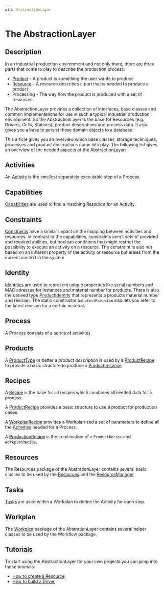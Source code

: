```yaml
---
uid: AbstractionLayer
---
```

# The AbstractionLayer

## Description

In an industrial production environment and not only there, there are three parts that come to play to describe the production process:

* [Product](Products/Concept.md) - A product is something the user wants to produce
* [Resource](Resources/Overview.md) - A resource describes a part that is needed to produce a product
* Processing - The way how the product is produced with a set of resources

The AbstractionLayer provides a collection of interfaces, base classes and common implementations for use in such a typical industrial production environment.
So the AbstractionLayer is the base for Resources (e.g. Drivers, Cells, Stations), product descriptions and process data. It also gives you a base to persist these domain objects to a database.

This article gives you an overview which base classes, storage techniques, processes and product descriptions come into play. The following list gives an overview of the needed aspects of the AbstractionLayer:

## Activities

An [Activity](Processing/Activities.md) is the smallest separately executable step of a Process.

## Capabilities

[Capabilities](Processing/Capabilities.md) are used to find a matching *Resource* for an Activity.

## Constraints

[Constraints](Processing/Constraints.md) have a similar impact on the mapping between activities and resources. 
In contrast to the capabilities, constraints aren't sets of provided and required abilities, but boolean conditions that might restrict the possibility to execute an activity on a resource.
The constraint is also not based on an inherent property of the activity or resource but arises from the current context in the system.

## Identity

[Identities](../../src/Moryx.AbstractionLayer/Identity/IIdentity.cs) are used to represent unique properties like serial numbers and MAC adresses for instances and material number for products. There is also the derived type [ProductIdentity](../../src/Moryx.AbstractionLayer/Products/ProductIdentity.cs) that represents a products material number and revision. The static constructor `AsLatestRevision` also lets you refer to the latest revision for a certain material.

## Process

A [Process](Processing/Processes.md) consists of a series of activities.

## Products

A [ProductType](../../src/Moryx.AbstractionLayer/Products/IProductType.cs) or better a *product description* is used by a [ProductRecipe](../../src/Moryx.AbstractionLayer/Recipes/ProductRecipe.cs) to provide a basic structure to produce a [ProductInstance](../../src/Moryx.AbstractionLayer/Products/ProductInstance.cs) 

## Recipes

A [Recipe](../../src/Moryx.AbstractionLayer/Recipes/Recipe.cs) is the base for all recipes which combines all needed data for a process.

A [ProductRecipe](../../src/Moryx.AbstractionLayer/Recipes/ProductRecipe.cs) provides a basic structure to use a product for production cases.

A [WorkplanRecipe](../../src/Moryx.AbstractionLayer/Recipes/WorkplanRecipe.cs) provides a Workplan and a set of parameters to define all the [Activities](Processing/Activities.md) needed for a Process.

A [ProductionRecipe](../../src/Moryx.AbstractionLayer/Recipes/ProductionRecipe.cs) is the combination of a `ProductRecipe` and `WorkplanRecipe`.

## Resources

The Resources package of the AbstrationLayer contains several basic classes to be used by the [Resources](../../src/Moryx.AbstractionLayer/Resources/IResource.cs) and the [ResourceManager](Resources/ResourceManagement.md)

## Tasks

[Tasks](Processing/Tasks.md) are used within a Workplan to define the Activity for each step.

## Workplan

The [Workplan](Processing/Workplans.md) package of the AbstrationLayer contains several helper classes to be used by the Workflow package.

## Tutorials

To start using the AbstractionLayer for your own projects you can jump into these tutorials:

* [How to create a Resource](/docs/tutorials/HowToCreateResource.md)
* [How to build a Driver](/docs/tutorials/HowToBuildADriver.md)